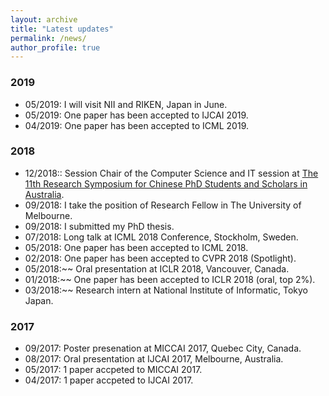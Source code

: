 ```yaml
---
layout: archive
title: "Latest updates"
permalink: /news/
author_profile: true
---
```


### 2019
* 05/2019: I will visit NII and RIKEN, Japan in June.
* 05/2019: One paper has been accepted to IJCAI 2019.
* 04/2019: One paper has been accepted to ICML 2019.

### 2018
* 12/2018:: Session Chair of the Computer Science and IT session at <a href="http://www.capsaus.org/?a=3FA592EB18CBDF30" target="_blank">The 11th Research Symposium for Chinese PhD Students and Scholars in Australia</a>.
* 09/2018: I take the position of Research Fellow in The University of Melbourne.
* 09/2018: I submitted my PhD thesis.
* 07/2018: Long talk at ICML 2018 Conference, Stockholm, Sweden.
* 05/2018: One paper has been accepted to ICML 2018.
* 02/2018: One paper has been accepted to CVPR 2018 (Spotlight).
* 05/2018:~~ Oral presentation at ICLR 2018, Vancouver, Canada.
* 01/2018:~~ One paper has been accepted to ICLR 2018 (oral, top 2%).
* 03/2018:~~ Research intern at National Institute of Informatic, Tokyo Japan.

### 2017
* 09/2017: Poster presenation at MICCAI 2017, Quebec City, Canada.
* 08/2017: Oral presentation at IJCAI 2017, Melbourne, Australia.
* 05/2017: 1 paper accpeted to MICCAI 2017.
* 04/2017: 1 paper accpeted to IJCAI 2017.
